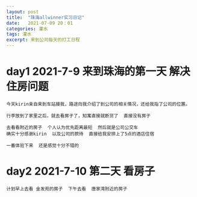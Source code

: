 ```yaml
---
layout: post
title:  "珠海allwinner实习日记"
date:   2021-07-09 20：01
categories: 灌水
tags: 灌水
excerpt: 来到公司每天的打工日程
---
```


# day1 2021-7-9 来到珠海的第一天  解决住房问题
    今天kirin亲自来到车站接我，路途向我介绍了到公司的相关情况，还给我指了公司的位置。

    行李放到了家里之后，就去看房子了，知寓直接就断货了  直接没有房子   

    去看看附近的房子  个人认为优先距离最短  然后就是公司公交车
    确实十分感谢kirin  以及公司的款待  直接给我安排上了5点的酒店住宿

    一番体验下来  还是感觉十分不错的

# day2 2021-7-10 第二天  看房子 
    计划早上去看 金发苑的房子  下午去看  唐家湾附近的房子  
    